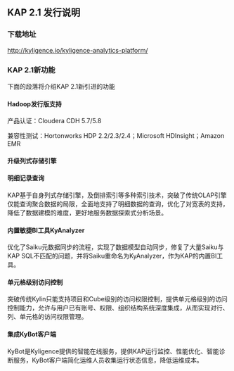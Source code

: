 ## KAP 2.1 发行说明

### 下载地址

[http:\/\/kyligence.io\/kyligence-analytics-platform\/](http://kyligence.io/kyligence-analytics-platform/)

### KAP 2.1新功能

下面的段落将介绍KAP 2.1新引进的功能

#### Hadoop发行版支持

产品认证：Cloudera CDH 5.7\/5.8

兼容性测试：Hortonworks HDP 2.2\/2.3\/2.4；Microsoft HDInsight；Amazon EMR

#### 升级列式存储引擎

#### 明细记录查询

KAP基于自身列式存储引擎，及倒排索引等多种索引技术，突破了传统OLAP引擎仅能查询聚合数据的局限，全面地支持了明细数据的查询，优化了对宽表的支持，降低了数据建模的难度，更好地服务数据探索式分析场景。

#### 内置敏捷BI工具KyAnalyzer

优化了Saiku元数据同步的流程，实现了数据模型自动同步，修复了大量Saiku与KAP SQL不匹配的问题，并将Saiku重命名为KyAnalyzer，作为KAP的内置BI工具。

#### 单元格级别访问控制

突破传统Kylin只能支持项目和Cube级别的访问权限控制，提供单元格级别的访问控制能力，允许与用户已有账号、权限、组织结构系统深度集成，从而实现对行、列、单元格的访问权限管理。

#### 集成KyBot客户端

KyBot是Kyligence提供的智能在线服务，提供KAP运行监控、性能优化、智能诊断服务，KyBot客户端简化运维人员收集运行状态信息，降低运维成本。

